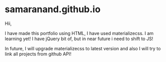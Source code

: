 # samaranand.github.io

Hii,

I have made this portfolio using HTML, I have used materializecss. I am learning yet! I have jQuery bit of, but in near future i need to shift to JS!

In future, I will upgrade materializecss to latest version and also I will try to link all projects from github API!


